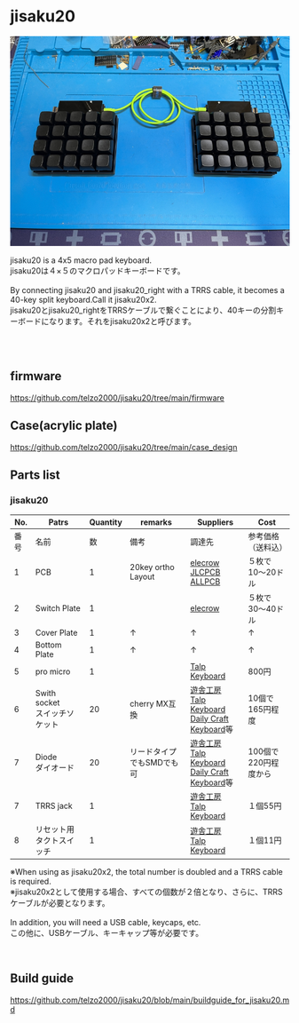 # jisaku20

![](img/img00005.jpg)

jisaku20 is a 4x5 macro pad keyboard.
<br>
jisaku20は４×５のマクロパッドキーボードです。
<br><br>
By connecting jisaku20 and jisaku20_right with a TRRS cable, it becomes a 40-key split keyboard.Call it jisaku20x2.
<br>
jisaku20とjisaku20_rightをTRRSケーブルで繋ぐことにより、40キーの分割キーボードになります。それをjisaku20x2と呼びます。

<br>
<br>



## firmware

https://github.com/telzo2000/jisaku20/tree/main/firmware

## Case(acrylic plate)

https://github.com/telzo2000/jisaku20/tree/main/case_design

## Parts list

### jisaku20

| No. | Patrs | Quantity | remarks | Suppliers | Cost |
|--|--|--|--|--|--|
|番号|名前|数|備考|調達先|参考価格（送料込）|<br>
|1|PCB|1|20key ortho Layout|[elecrow](https://www.elecrow.com)<br>[JLCPCB](https://jlcpcb.com)<br>[ALLPCB](https://www.allpcb.com)|５枚で10〜20ドル|<br>
|2|Switch Plate|1||[elecrow](https://www.elecrow.com)|５枚で30〜40ドル|<br>
|3|Cover Plate|1|↑|↑|↑|<br>
|4|Bottom Plate|1|↑|↑|↑|<br>
|5|pro micro|1||[Talp Keyboard](https://talpkeyboard.net)|800円|
|6|Swith socket<br>スイッチソケット|20|cherry MX互換|[遊舎工房](https://yushakobo.jp)<br>[Talp Keyboard](https://talpkeyboard.net)<br>[Daily Craft Keyboard](https://shop.dailycraft.jp)等|10個で165円程度|
|7|Diode<br>ダイオード|20|リードタイプでもSMDでも可|[遊舎工房](https://yushakobo.jp)<br>[Talp Keyboard](https://talpkeyboard.net)<br>[Daily Craft Keyboard](https://shop.dailycraft.jp)等|100個で220円程度から|
|7|TRRS jack|1||[遊舎工房](https://yushakobo.jp)<br>[Talp Keyboard](https://talpkeyboard.net)<br>|１個55円|<br>
|8|リセット用タクトスイッチ|1||[遊舎工房](https://yushakobo.jp)<br>[Talp Keyboard](https://talpkeyboard.net)<br>|１個11円|<br>

※When using as jisaku20x2, the total number is doubled and a TRRS cable is required.
<br>
※jisaku20x2として使用する場合、すべての個数が２倍となり、さらに、TRRSケーブルが必要となります。
<br><br>
In addition, you will need a USB cable, keycaps, etc.
<br>
この他に、USBケーブル、キーキャップ等が必要です。
<br>

<br>

## Build guide

https://github.com/telzo2000/jisaku20/blob/main/buildguide_for_jisaku20.md